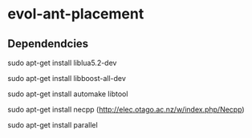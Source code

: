 evol-ant-placement 
====

Dependendcies
----

sudo apt-get install liblua5.2-dev 

sudo apt-get install libboost-all-dev

sudo apt-get install automake libtool

sudo apt-get install necpp
(http://elec.otago.ac.nz/w/index.php/Necpp)

sudo apt-get install parallel
